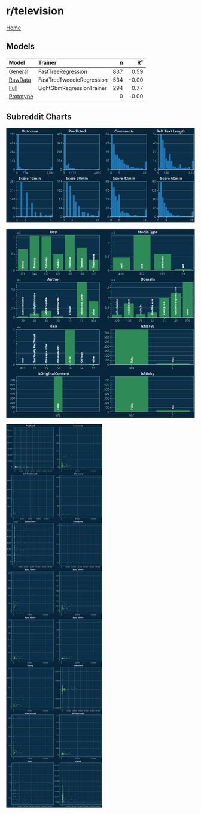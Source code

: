 # r/television

[Home](../index.md)

## Models

|Model|Trainer|n|R²|
|:---|:---|---:|---:|
|[General](models/hunch_television_General.md)|FastTreeRegression|837|0.59|
|[RawData](models/hunch_television_RawData.md)|FastTreeTweedieRegression|534|-0.00|
|[Full](models/hunch_television_Full.md)|LightGbmRegressionTrainer|294|0.77|
|[Prototype](models/hunch_television_Prototype.md)||0|0.00|

## Subreddit Charts

![r/television Distributions](../images/hunch_television_Distributions.png "r/television Distributions")

![r/television Categorical](../images/hunch_television_Catagorical.png "r/television Categorical")

![r/television Correlation](../images/hunch_television_Correlations.png "r/television Correlation")

